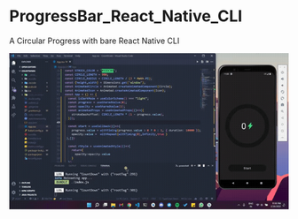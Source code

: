 # ProgressBar_React_Native_CLI
A Circular Progress with bare React Native CLI

<p align='center'><img  src='./gif/showcase.gif' alt="showcase" ></p>

